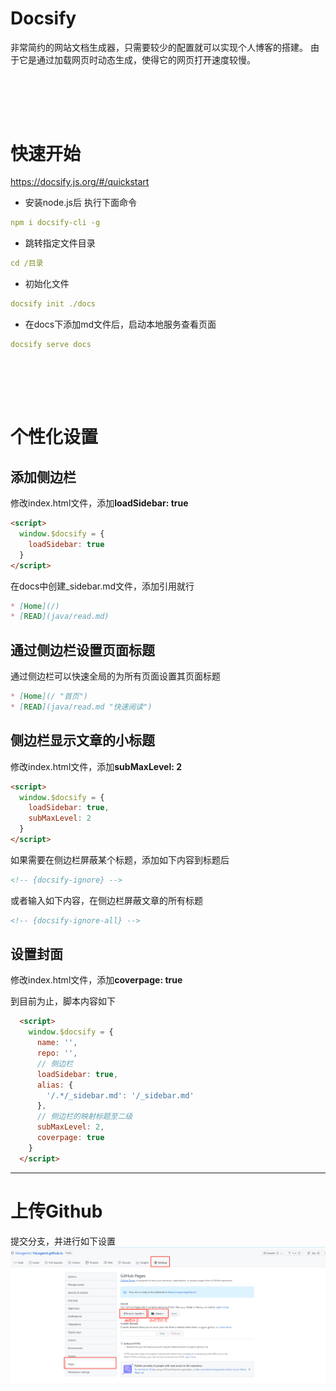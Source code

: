 # Docsify
非常简约的网站文档生成器，只需要较少的配置就可以实现个人博客的搭建。
由于它是通过加载网页时动态生成，使得它的网页打开速度较慢。



<br><br>
---
# 快速开始
https://docsify.js.org/#/quickstart

- 安装node.js后 执行下面命令
```yaml
npm i docsify-cli -g
```


- 跳转指定文件目录
```yaml
cd /目录
```

- 初始化文件
```yaml
docsify init ./docs
```

- 在docs下添加md文件后，启动本地服务查看页面
```yaml
docsify serve docs
```

<br><br>
---
# 个性化设置
## 添加侧边栏
修改index.html文件，添加**loadSidebar: true**
```html
<script>
  window.$docsify = {
    loadSidebar: true
  }
</script>
```

在docs中创建_sidebar.md文件，添加引用就行
```markdown
* [Home](/)
* [READ](java/read.md)
```


## 通过侧边栏设置页面标题
通过侧边栏可以快速全局的为所有页面设置其页面标题
```markdown
* [Home](/ "首页")
* [READ](java/read.md "快速阅读")
```

## 侧边栏显示文章的小标题
修改index.html文件，添加**subMaxLevel: 2**
```html
<script>
  window.$docsify = {
    loadSidebar: true,
    subMaxLevel: 2
  }
</script>
```

如果需要在侧边栏屏蔽某个标题，添加如下内容到标题后
```html
<!-- {docsify-ignore} -->
```

或者输入如下内容，在侧边栏屏蔽文章的所有标题
```html
<!-- {docsify-ignore-all} -->
```

## 设置封面
修改index.html文件，添加**coverpage: true**

到目前为止，脚本内容如下
```html
  <script>
    window.$docsify = {
      name: '',
      repo: '',
      // 侧边栏
      loadSidebar: true,
      alias: {
        '/.*/_sidebar.md': '/_sidebar.md'
      },
      // 侧边栏的映射标题至二级
      subMaxLevel: 2,
      coverpage: true
    }
  </script>
```



---
# 上传Github
提交分支，并进行如下设置
![Github设置](upload_to_github.jpg)




